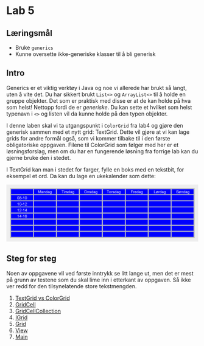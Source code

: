 # Lab 5

## Læringsmål

- Bruke `generics`
- Kunne oversette ikke-generiske klasser til å bli generisk

## Intro
Generics er et viktig verktøy i Java og noe vi allerede har brukt så langt, uten å vite det. Du har sikkert brukt ``List<>`` og ``ArrayList<>`` til å holde en gruppe objekter. Det som er praktisk med disse er at de kan holde på hva som helst! Nettopp fordi de er *generiske*. Du kan sette et hvilket som helst typenavn i ``<>`` og listen vil da kunne holde på den typen objekter.

I denne laben skal vi ta utgangspunkt i ``ColorGrid`` fra lab4 og gjøre den generisk sammen med et nytt grid: TextGrid. Dette vil gjøre at vi kan lage grids for andre formål også, som vi kommer tilbake til i den første obligatoriske oppgaven. Filene til ColorGrid som følger med her er et løsningsforslag, men om du har en fungerende løsning fra forrige lab kan du gjerne bruke den i stedet.

I TextGrid kan man i stedet for farger, fylle en boks med en tekstbit, for eksempel et ord. Da kan du lage en ukekalender som dette:

![](timeplan.png)

## Steg for steg

Noen av oppgavene vil ved første inntrykk se litt lange ut, men det er mest på grunn av testene som du skal lime inn i etterkant av oppgaven. Så ikke ver redd for den tilsynelatende store tekstmengden.

1. [TextGrid vs ColorGrid](./guide/01-textgrid_vs_colorgrid.md)
2. [GridCell](./guide/02-gridcell.md)
3. [GridCellCollection](./guide/03-gridcellcollection.md)
4. [IGrid](./guide/04-igrid.md)
5. [Grid](./guide/05-grid.md)
6. [View](./guide/06-view.md)
7. [Main](./guide/07-main.md)
